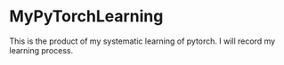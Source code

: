 # MyPyTorchLearning
This is the product of my systematic learning of pytorch.
I will record my learning process.
